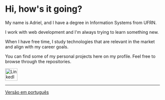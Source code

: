 # Hi, how's it going?

My name is Adriel, and I have a degree in Information Systems from UFRN.

I work with web development and I'm always trying to learn something new.

When I have free time, I study technologies that are relevant in the market  
and align with my career goals.

You can find some of my personal projects here on my profile. Feel free to  
browse through the repositories.

<a href="https://www.linkedin.com/in/adriel-fsantos/">  
  <img src="https://cdn.jsdelivr.net/gh/devicons/devicon/icons/linkedin/linkedin-original.svg" width="40px" title="LinkedIn"/>  
</a>  

---

[Versão em português](./README.md)

